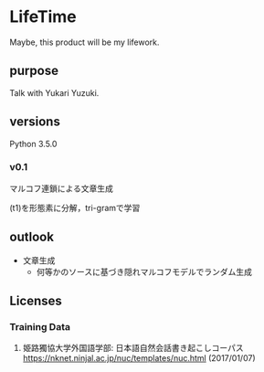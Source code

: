 # LifeTime
Maybe, this product will be my lifework.


## purpose
Talk with Yukari Yuzuki.


## versions
Python 3.5.0
### v0.1 
マルコフ連鎖による文章生成

(t1)を形態素に分解，tri-gramで学習


## outlook
* 文章生成
  * 何等かのソースに基づき隠れマルコフモデルでランダム生成


## Licenses
### Training Data
1. 姫路獨協大学外国語学部: 日本語自然会話書き起こしコーパス <https://nknet.ninjal.ac.jp/nuc/templates/nuc.html> (2017/01/07)
